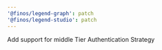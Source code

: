 ```yaml
---
'@finos/legend-graph': patch
'@finos/legend-studio': patch
---
```


Add support for middle Tier Authentication Strategy
